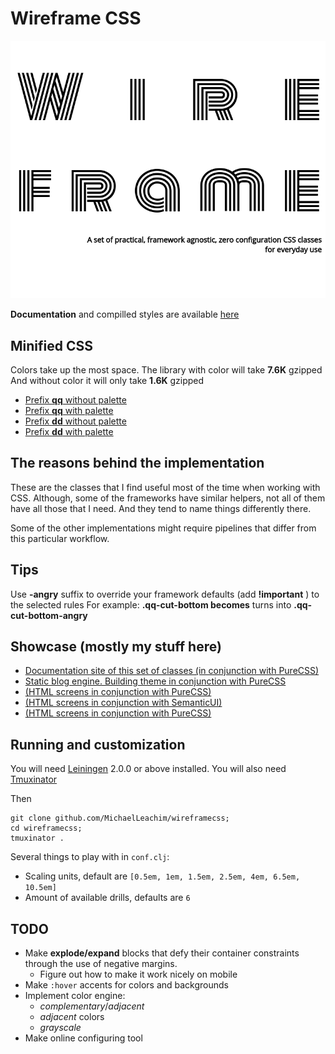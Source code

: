 # Wireframe CSS

<img src="https://raw.githubusercontent.com/MichaelLeachim/wireframecss/master/resources/public/screenshot.png" style="text-align:center;"></img>


**Documentation** and compilled styles are available [here](https://wireframecss.michaelleahcim.com/)

## Minified CSS

Colors take up the most space. The library with color will take **7.6K** gzipped
And without color it will only take **1.6K** gzipped

* [Prefix **qq** without palette](https://wireframecss.michaelleahcim.com/qq/f/wireframe.css)
* [Prefix **qq** with    palette](https://wireframecss.michaelleahcim.com/qq/t/wireframe.css)
* [Prefix **dd** without palette](https://wireframecss.michaelleahcim.com/dd/f/wireframe.css)
* [Prefix **dd** with    palette](https://wireframecss.michaelleahcim.com/dd/t/wireframe.css)

## The reasons behind the implementation

These are the classes that I find useful most of the time when working 
with CSS. Although, some of the frameworks have similar 
helpers, not all of them have all those that I need. 
And they tend to name things differently there.

Some of the other implementations might require pipelines
that differ from this particular workflow. 

## Tips

Use **-angry** suffix to override your framework defaults (add **!important** ) to the selected rules
For example: **.qq-cut-bottom becomes** turns into **.qq-cut-bottom-angry**

## Showcase (mostly my stuff here)

* [Documentation site of this set of classes (in conjunction with PureCSS)](https://wireframecss.michaelleahcim.com/)
* [Static blog engine. Building theme in conjunction with PureCSS](https://www.michaelleahcim.com/blog/all/0/index.html)
* [(HTML screens in conjunction with PureCSS)](https://www.michaelleahcim.com/work-article/group_tracker.html)
* [(HTML screens in conjunction with SemanticUI)](https://www.michaelleahcim.com/work-article/clipper.html)
* [(HTML screens in conjunction with PureCSS)](https://www.michaelleahcim.com/work-article/log_tagger.html)


## Running and customization

You will need [Leiningen][] 2.0.0 or above installed.
You will also need [Tmuxinator][] 

[leiningen]:  https://github.com/technomancy/leiningen
[tmuxinator]: https://github.com/tmuxinator/tmuxinator

Then 
```
git clone github.com/MichaelLeachim/wireframecss; 
cd wireframecss;
tmuxinator .
```

Several things to play with in `conf.clj`:

* Scaling units, default are `[0.5em, 1em, 1.5em, 2.5em, 4em, 6.5em, 10.5em]`
* Amount of available drills, defaults are `6`

## TODO

* Make **explode/expand** blocks that defy their container constraints through the use of negative margins. 
  * Figure out how to make it work nicely on mobile
* Make `:hover` accents for colors and backgrounds
* Implement color engine:
  * *complementary*/*adjacent*
  * *adjacent* colors
  * *grayscale* 
* Make online configuring tool 

